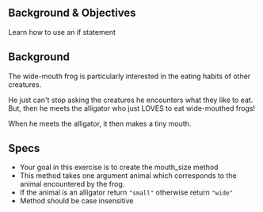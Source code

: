 ## Background & Objectives

Learn how to use an if statement

## Background

The wide-mouth frog is particularly interested in the eating habits of other creatures.

He just can't stop asking the creatures he encounters what they like to eat. But, then he meets the alligator who just LOVES to eat wide-mouthed frogs!

When he meets the alligator, it then makes a tiny mouth.

## Specs

- Your goal in this exercise is to create the mouth_size method
- This method takes one argument animal which corresponds to the animal encountered by the frog.
- If the animal is an alligator return `"small"` otherwise return `"wide"`
- Method should be case insensitive




